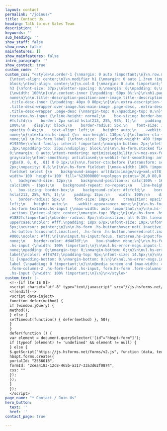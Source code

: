 ```yaml
---
layout: contact
permalink: "/joinus/"
title: Contact Us
heading: Talk to our Sales Team
description: ''
keywords: ''
sub_heading: ''
show_staff: false
show_news: false
mainfeatures: []
show_mainfeatures: false
intro_paragraph: ''
show_contact: true
custom_code: ''
custom_css: "<style>\n.order-1 {\nmargin: 0 auto !important;\n}\n.row.mx-auto, .modify
  {\ntext-align: center;\n}\n.modifier h1 {\nmargin: 0 auto 1.3rem !important;\ndisplay:
  block;\ntext-align: center;\n}\n.col-8 {\nmargin: 0 auto !important;\n}\n.modifier
  h3 {\nfont-size: 37px;\nletter-spacing: 0;\nmargin: 0;\npadding: 0;\n}\n\niframe
  {\nwidth: 100%\n}\n\n.content-inner {\npadding: 60px 8%;\n}\n\nh1.page-title {\ndisplay:
  none\n}\n\n.title--description-position-over-image.title--description-alignment-center
  .title-desc-inner {\npadding: 40px 0 80px;\n}\n\n.extra-description-formatting.title-background
  .title-desc-wrapper.over-image.has-main-image .page-desc, .extra-description-formatting.title-background:not(.collection-type-index)
  .title-desc-wrapper .page-desc {\nmargin-top: 0;\npadding-top: 0;\n}\n\ninput.hs-input,
  textarea.hs-input {\nline-height: normal;\n    box-sizing: border-box;\n    background:
  #fcfcfd;\n    border: 2px solid hsla(213, 25%, 93%, 1);\n    padding: 15px;\n    width:
  100%;\n    display: block;\n    border-radius: 5px;\n    font-size: 18px;\n    transition:
  opacity 0.4s;\n    text-align: left;\n    height: auto;\n    -webkit-appearance:
  none;\n}\ntextarea.hs-input {\n  min-height: 130px;\n}\n.footer-cta {\ndisplay:
  none;\n} \n.hs-form label {\nfont-size: 15px;\nfont-weight: 400 !important;\ncolor:
  #19395e;\nfont-family: inherit !important;\nmargin-bottom: 2px;\nletter-spacing:
  .3px;\npadding-top: 25px;\ndisplay: block;\n}\n\n.hs-form.stacked fieldset {\npadding:
  0;\nmargin: 0 auto;\ntext-rendering: optimizeLegibility;\n-moz-osx-font-smoothing:
  grayscale;\nfont-smoothing: antialiased;\n-webkit-font-smoothing: antialiased;\ntext-shadow:
  rgba(0, 0, 0, .01) 0 0 1px;\n}\n\n.footer-cta:before {\ntransform: scaleY(-1);\ntop:
  2px;\nopacity: 0.6;\n}\n\n.hs-form fieldset {\nmax-width: 100% !important;\n}\n\n.hs-form
  fieldset select {\n    background-image: url(data:image/svg+xml;utf8,<svg xmlns='http://www.w3.org/2000/svg'
  width='100' height='100' fill='%23000000'><polygon points='20,0 80,0 50,52'/></svg>);\n
  \   background-size: 12px;\n    background-position-x: calc(100% - 16px);\n    background-position-y:
  calc(100% - 16px);\n    background-repeat: no-repeat;\n    line-height: normal;\n
  \   box-sizing: border-box;\n    background-color: #fcfcfd;\n    border: 2px solid
  hsla(213, 25%, 93%, 1);\n    padding: 15px;\n    width: 100%;\n    display: block;\n
  \   border-radius: 5px;\n    font-size: 18px;\n    transition: opacity 0.4s;\n    text-align:
  left;\n    height: auto;\n    -webkit-appearance: none;\n}\n\n.hs-form .hs-input,
  .hs-form textarea.hs-input {\nmax-width: auto !important;\n}\n\n.hs-form.stacked
  .actions {\ntext-align: center;\nmargin-top: 35px;\n}\n\n.hs-form .hs-button {\nbackground-color:
  #1882fc!important;\nborder-radius: 8px;\ntransition: all 0.15s linear;\ntext-transform:
  uppercase;\ncolor: #fff;\npadding: 18px 67px;\nfont-size: 19px;\nfont-weight: 700;\nletter-spacing:
  5px;\ncursor: pointer;\n}\n\n.hs-form .hs-button:hover:not(.inactive), .hs-form
  .hs-button:focus:not(.inactive), .hs-form .hs-button.hovered:not(.inactive) {\nbackground:
  #000;\ncolor: #fff;\n}\n\ninput.hs-input:focus, textarea.hs-input:focus {\noutline:
  none;\n    border-color: #d4d7df;\n    box-shadow: none;\n}\n\n.hs-form fieldset.form-columns-1
  .hs-input {\nwidth: 100% !important;\n}\n\nul.hs-error-msgs.inputs-list {\nlist-style:
  none;\npadding: 0;\nmargin-top: 0;\nmargin-bottom: 0;\n}\n\nul.hs-error-msgs.inputs-list
  label{\ncolor: #ff4747;\npadding-top: 9px;\nfont-size: 14.5px;\n}\n\nul.hs-error-msgs.inputs-list
  li {\npadding-bottom: 0;\nmargin-bottom: 0;\n}\n\nul.hs-error-msgs.inputs-list .hs-form
  label {\npadding: 0 !important;\n}\n\n@media screen and (max-width: 480px) {\nform.hs-form
  .form-columns-2 .hs-form-field .hs-input, form.hs-form .form-columns-3 .hs-form-field
  .hs-input {\nwidth: 100% !important;\n}\n}\n</style>"
custom_text: |-
  <!--[if lte IE 8]>
  <script charset="utf-8" type="text/javascript" src="//js.hsforms.net/forms/v2-legacy.js"></script>
  <![endif]-->
  <script data-inject>
  function defer(method) {
  if (window.jQuery) {
  method();
  } else {
  setTimeout(function() { defer(method) }, 50);
  }
  }
  defer(function () {
  var element = document.querySelector('[id^="hbspt-form"]');
  if (typeof (element) != 'undefined' && element != null) {
  } else {
  $.getScript("https://js.hsforms.net/forms/v2.js", function (data, textStatus, jqxhr) {
  hbspt.forms.create({
  portalId: "2556018",
  formId: "2cea4183-12c8-465b-a317-33a3d62f0874",
  css: ""
  });
  });
  }
  });
  </script>
page_name: "* Contact / Join Us"
hero_button:
  text: ''
  href: ''
contact_page: true

---
```

